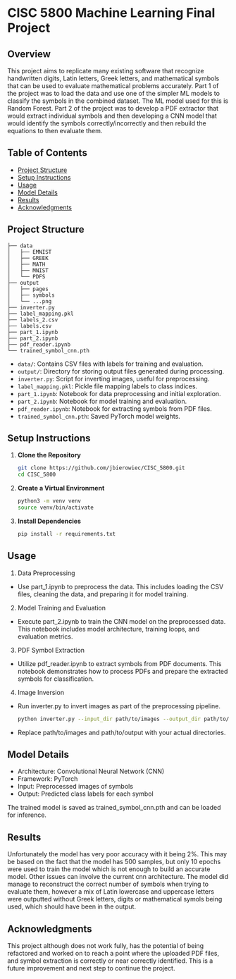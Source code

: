 # CISC 5800 Machine Learning Final Project

## Overview

This project aims to replicate many existing software that recognize handwritten digits, Latin letters, Greek letters, and mathematical symbols that can be used to evaluate mathematical problems accurately. Part 1 of the project was to load the data and use one of the simpler ML models to classify the symbols in the combined dataset. The ML model used for this is Random Forest. Part 2 of the project was to develop a PDF extractor that would extract individual symbols and then developing a CNN model that would identify the symbols correctly/incorrectly and then rebuild the equations to then evaluate them.

## Table of Contents

- [Project Structure](#project-structure)
- [Setup Instructions](#setup-instructions)
- [Usage](#usage)
- [Model Details](#model-details)
- [Results](#results)
- [Acknowledgments](#acknowledgments)

## Project Structure

```plaintext
├── data
│   ├── EMNIST
│   ├── GREEK
│   ├── MATH
│   ├── MNIST
│   └── PDFS
├── output
│   ├── pages
│   ├── symbols
│   └── ...png
├── inverter.py
├── label_mapping.pkl
├── labels_2.csv
├── labels.csv
├── part_1.ipynb
├── part_2.ipynb
├── pdf_reader.ipynb
└── trained_symbol_cnn.pth
```


- `data/`: Contains CSV files with labels for training and evaluation.
- `output/`: Directory for storing output files generated during processing.
- `inverter.py`: Script for inverting images, useful for preprocessing.
- `label_mapping.pkl`: Pickle file mapping labels to class indices.
- `part_1.ipynb`: Notebook for data preprocessing and initial exploration.
- `part_2.ipynb`: Notebook for model training and evaluation.
- `pdf_reader.ipynb`: Notebook for extracting symbols from PDF files.
- `trained_symbol_cnn.pth`: Saved PyTorch model weights.

## Setup Instructions

1. **Clone the Repository**

   ```bash
   git clone https://github.com/jbierowiec/CISC_5800.git
   cd CISC_5800
   ```

2. **Create a Virtual Environment**

   ```bash
   python3 -m venv venv
   source venv/bin/activate
   ```

3. **Install Dependencies**

   ```bash
   pip install -r requirements.txt
   ```

## Usage 

1. Data Preprocessing
- Use part_1.ipynb to preprocess the data. This includes loading the CSV files, cleaning the data, and preparing it for model training.
2. Model Training and Evaluation
- Execute part_2.ipynb to train the CNN model on the preprocessed data. This notebook includes model architecture, training loops, and evaluation metrics.
3. PDF Symbol Extraction
- Utilize pdf_reader.ipynb to extract symbols from PDF documents. This notebook demonstrates how to process PDFs and prepare the extracted symbols for classification.
4. Image Inversion
- Run inverter.py to invert images as part of the preprocessing pipeline.

   ```bash
   python inverter.py --input_dir path/to/images --output_dir path/to/output
   ```

- Replace path/to/images and path/to/output with your actual directories.

## Model Details

- Architecture: Convolutional Neural Network (CNN)
- Framework: PyTorch
- Input: Preprocessed images of symbols
- Output: Predicted class labels for each symbol

The trained model is saved as trained_symbol_cnn.pth and can be loaded for inference.

## Results

Unfortunately the model has very poor accuracy with it being 2%. This may be based on the fact that the model has 500 samples, but only 10 epochs were used to train the model which is not enough to build an accurate model. Other issues can involve the current cnn architecture. The model did manage to reconstruct the correct number of symbols when trying to evaluate them, however a mix of Latin lowercase and uppercase letters were outputted without Greek letters, digits or mathematical symols being used, which should have been in the output. 

## Acknowledgments

This project although does not work fully, has the potential of being refactored and worked on to reach a point where the uploaded PDF files, and symbol extraction is correctly or near correctly identified. This is a future improvement and next step to continue the project. 
